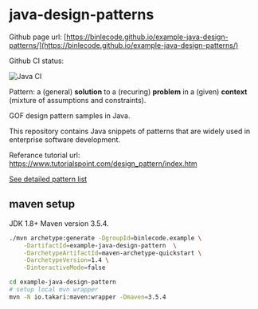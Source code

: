 # java-design-patterns

Github page url: [https://binlecode.github.io/example-java-design-patterns/](https://binlecode.github.io/example-java-design-patterns/)

Github CI status:

![Java CI](https://github.com/binlecode/example-java-design-patterns/workflows/Java%20CI/badge.svg)

Pattern: a (general) **solution** to a (recuring) **problem** in a (given) **context** (mixture of assumptions and constraints).

GOF design pattern samples in Java.

This repository contains Java snippets of patterns that are widely used in enterprise software development.

Referance tutorial url: https://www.tutorialspoint.com/design_pattern/index.htm 

[See detailed pattern list](./docs/index.md)



## maven setup

JDK 1.8+
Maven version 3.5.4.

```bash
./mvn archetype:generate -DgroupId=binlecode.example \
    -DartifactId=example-java-design-pattern  \
    -DarchetypeArtifactId=maven-archetype-quickstart \
    -DarchetypeVersion=1.4 \
    -DinteractiveMode=false

cd example-java-design-pattern
# setup local mvn wrapper
mvn -N io.takari:maven:wrapper -Dmaven=3.5.4
```

